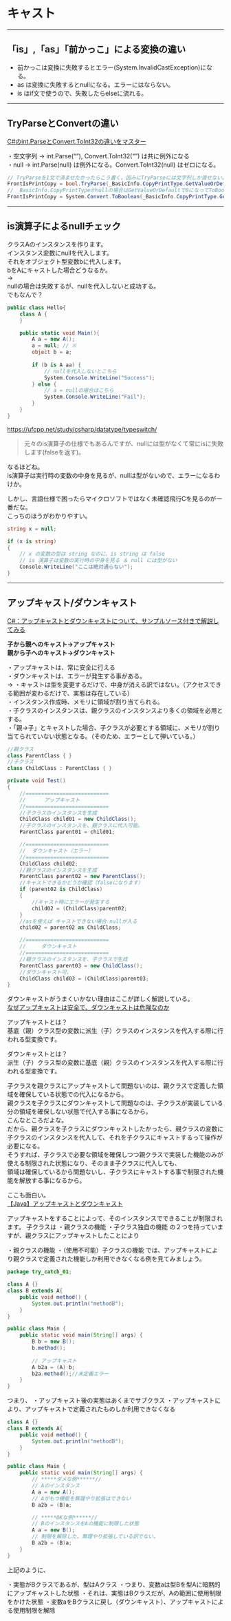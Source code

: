 # キャスト

---

## 「is」,「as」「前かっこ」による変換の違い

- 前かっこは変換に失敗するとエラー(System.InvalidCastException)になる。  
- as は変換に失敗するとnullになる。エラーにはならない。  
- is はif文で使うので、失敗したらelseに流れる。  

---

## TryParseとConvertの違い

[C#のint.ParseとConvert.ToInt32の違いをマスター](https://www.wareko.jp/blog/master-difference-between-csharp-int-parse-and-convert-toint32)  

・空文字列 → int.Parse(“”), Convert.ToInt32(“”) は共に例外になる  
・null → int.Parse(null) は例外になる。Convert.ToInt32(null) はゼロになる。  

``` C#
// TryParseを1文で済ませたかったらこう書く。因みにTryParseには文字列しか渡せない。なのでうまくできたが、使えなかった。
FrontIsPrintCopy = bool.TryParse(_BasicInfo.CopyPrintType.GetValueOrDefault(), out bool frontIsPrintCopy) && frontIsPrintCopy;
// _BasicInfo.CopyPrintTypeがnullの場合はGetValueOrDefaultで0になってToBooleanでfalseになる。
FrontIsPrintCopy = System.Convert.ToBoolean(_BasicInfo.CopyPrintType.GetValueOrDefault());
```

---

## is演算子によるnullチェック

クラスAのインスタンスを作ります。  
インスタンス変数にnullを代入します。  
それをオブジェクト型変数bに代入します。  
bをAにキャストした場合どうなるか。  
→  
nullの場合は失敗するが、nullを代入しないと成功する。  
でもなんで？  

``` C#
public class Hello{
    class A {
    }

    public static void Main(){
        A a = new A();
        a = null; // ※
        object b = a;
        
        if (b is A aa) {
            // nullを代入しないとこちら
            System.Console.WriteLine("Success");
        } else {
            // a = nullの場合はこちら
            System.Console.WriteLine("Fail");
        }
    }
}
```

<https://ufcpp.net/study/csharp/datatype/typeswitch/>  
>元々のis演算子の仕様でもあるんですが、nullには型がなくて常にisに失敗します(falseを返す)。  

なるほどね。  
is演算子は実行時の変数の中身を見るが、nullは型がないので、エラーになるわけか。  

しかし、言語仕様で困ったらマイクロソフトではなく未確認飛行Cを見るのが一番だな。  
こっちのほうがわかりやすい。  

``` C#
string x = null;

if (x is string)
{
    // x の変数の型は string なのに、is string は false
    // is 演算子は変数の実行時の中身を見る ＆ null には型がない
    Console.WriteLine("ここは絶対通らない");
}
```

---

## アップキャスト/ダウンキャスト

[C#：アップキャストとダウンキャストについて、サンプルソース付きで解説してみる](https://www.kakistamp.com/entry/2018/04/29/010258)  

**子から親へのキャスト→アップキャスト**  
**親から子へのキャスト→ダウンキャスト**  

・アップキャストは、常に安全に行える  
・ダウンキャストは、エラーが発生する事がある。  
→
・キャストは型を変更するだけで、中身が消える訳ではない。（アクセスできる範囲が変わるだけで、実態は存在している）  
・インスタンス作成時、メモリに領域が割り当てられる。  
・子クラスのインスタンスは、親クラスのインスタンスより多くの領域を必用とする。  
・「親→子」とキャストした場合、子クラスが必要とする領域に、メモリが割り当てられていない状態となる。（そのため、エラーとして弾いている。）  

``` C#
//親クラス
class ParentClass { }
//子クラス
class ChildClass : ParentClass { }

private void Test()
{
    //===========================
    //      アップキャスト
    //===========================
    //子クラスのインスタンスを生成
    ChildClass child01 = new ChildClass();
    //子クラスのインスタンスを、親クラスに代入可能。
    ParentClass parent01 = child01;

    //===========================
    //  ダウンキャスト（エラー）
    //===========================
    ChildClass child02;
    //親クラスのインスタンスを生成
    ParentClass parent02 = new ParentClass();
    //キャストできるかどうか確認（falseになります）
    if (parent02 is ChildClass)
    {
        //キャスト時にエラーが発生する
        child02 = (ChildClass)parent02;
    }
    //asを使えば キャストできない場合 nullが入る
    child02 = parent02 as ChildClass;

    //===========================
    //     ダウンキャスト
    //===========================
    //親クラスのインスタンスを、子クラスで生成
    ParentClass parent03 = new ChildClass();
    //ダウンキャスト可。
    ChildClass child03 = (ChildClass)parent03;
}
```

ダウンキャストがうまくいかない理由はここが詳しく解説している。  
[なぜアップキャストは安全で、ダウンキャストは危険なのか](https://qiita.com/RYO-4947123/items/eaeb48b6fcf97c02710f)  

アップキャストとは？  
基底（親）クラス型の変数に派生（子）クラスのインスタンスを代入する際に行われる型変換です。  

ダウンキャストとは？  
派生（子）クラス型の変数に基底（親）クラスのインスタンスを代入する際に行われる型変換です。  

子クラスを親クラスにアップキャストして問題ないのは、親クラスで定義した領域を確保している状態での代入になるから。  
親クラスを子クラスにダウンキャストして問題なのは、子クラスが実装している分の領域を確保しない状態で代入する事になるから。  
こんなところだよな。  
だから、親クラスを子クラスにダウンキャストしたかったら、親クラスの変数に子クラスのインスタンスを代入して、それを子クラスにキャストするって操作が必要になる。  
そうすれば、子クラスで必要な領域を確保しつつ親クラスで実装した機能のみが使える制限された状態になり、そのまま子クラスに代入しても、  
領域は確保しているから問題ないし、子クラスにキャストする事で制限された機能を解放する事になるから。  

ここも面白い。  
[【Java】アップキャストとダウンキャスト](https://se-tomo.com/2019/09/16/%E3%80%90java%E3%80%91%E3%82%A2%E3%83%83%E3%83%97%E3%82%AD%E3%83%A3%E3%82%B9%E3%83%88%E3%81%A8%E3%83%80%E3%82%A6%E3%83%B3%E3%82%AD%E3%83%A3%E3%82%B9%E3%83%88/)  

アップキャストをすることによって、そのインスタンスでできることが制限されます。
子クラスは
・親クラスの機能
・子クラス独自の機能
の２つを持っていますが、親クラスにアップキャストしたことにより

・親クラスの機能
・（使用不可能）子クラスの機能
では、アップキャストにより親クラスで定義された機能しか利用できなくなる例を見てみましょう。  

``` Java : アップキャスト
package try_catch_01;

class A {}
class B extends A{
    public void method() {
        System.out.println("methodB");
    }
}

public class Main {
    public static void main(String[] args) {
        B b = new B();
        b.method();
        
        // アップキャスト
        A b2a = (A) b;
        b2a.method();//未定義エラー
    }
}
```

つまり、
・アップキャスト後の実態はあくまでサブクラス
・アップキャストにより、アップキャストで定義されたものしか利用できなくなる

``` Java : ダウンキャスト
class A {}
class B extends A{
    public void method() {
        System.out.println("methodB");
    }
}

public class Main {
    public static void main(String[] args) {
        // *****ダメな例******//
        // Aのインスタンス
        A a = new A();
        // Aがもつ機能を無理やり拡張はできない
        B a2b = (B)a;

        // *****OKな例******//
        // BのインスタンスをAの機能に制限した状態
        A a = new B();
        // 制限を解除した。無理やり拡張している訳でない。
        B a2b = (B)a;
    }
}
```

上記のように、

・実態がBクラスであるが、型はAクラス
・つまり、変数aは型Bを型Aに暗黙的にアップキャストした状態
・それは、実態はBクラスだが、Aの範囲に使用制限をかけた状態
・変数aをBクラスに戻し（ダウンキャスト）、アップキャストによる使用制限を解除
